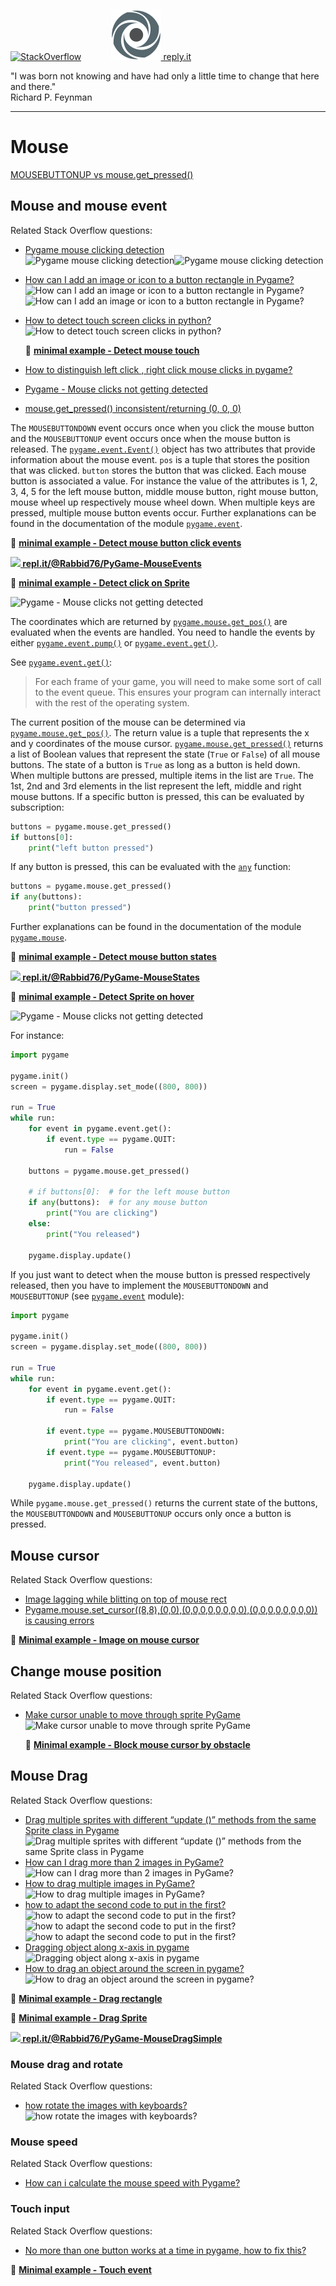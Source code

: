 [![StackOverflow](https://stackexchange.com/users/flair/7322082.png)](https://stackoverflow.com/users/5577765/rabbid76?tab=profile) &nbsp;&nbsp;&nbsp;&nbsp;&nbsp;&nbsp;&nbsp;&nbsp;&nbsp;&nbsp; [![reply.it](../../resource/logo/Repl_it_logo_80.png) reply.it](https://repl.it/repls/folder/PyGame%20Examples)

"I was born not knowing and have had only a little time to change that here and there."  
Richard P. Feynman

---

# Mouse

[MOUSEBUTTONUP vs mouse.get_pressed()](https://stackoverflow.com/questions/65914897/mousebuttonup-vs-mouse-get-pressed/65914980#65914980)

## Mouse and mouse event

Related Stack Overflow questions:

- [Pygame mouse clicking detection](https://stackoverflow.com/questions/10990137/pygame-mouse-clicking-detection/64533684#64533684)  
  ![Pygame mouse clicking detection](https://i.stack.imgur.com/mW6vv.gif)![Pygame mouse clicking detection](https://i.stack.imgur.com/UJVKi.gif)  

- [How can I add an image or icon to a button rectangle in Pygame?](https://stackoverflow.com/questions/64990710/how-can-i-add-an-image-or-icon-to-a-button-rectangle-in-pygame/64990819#64990819)  
  ![How can I add an image or icon to a button rectangle in Pygame?](https://i.stack.imgur.com/24ns9.gif)![How can I add an image or icon to a button rectangle in Pygame?](https://i.stack.imgur.com/UEIde.gif)

- [How to detect touch screen clicks in python?](https://stackoverflow.com/questions/69024021/how-to-detect-touch-screen-clicks-in-python/69032776#69032776)  
  ![How to detect touch screen clicks in python?](https://i.stack.imgur.com/3ENNw.gif)  

  :scroll: **[minimal example - Detect mouse touch](../../examples/minimal_examples/pygame_minimal_mouse_touch.py)**

- [How to distinguish left click , right click mouse clicks in pygame?](https://stackoverflow.com/questions/34287938/how-to-distinguish-left-click-right-click-mouse-clicks-in-pygame)  
- [Pygame - Mouse clicks not getting detected](https://stackoverflow.com/questions/64284668/python-w-pygame-mouse-detection-isnt-working)
- [mouse.get_pressed() inconsistent/returning (0, 0, 0)](https://stackoverflow.com/questions/63970977/mouse-get-pressed-inconsistent-returning-0-0-0/63971125#63971125)  

The `MOUSEBUTTONDOWN` event occurs once when you click the mouse button and the `MOUSEBUTTONUP` event occurs once when the mouse button is released. The [`pygame.event.Event()`](https://www.pygame.org/docs/ref/event.html#pygame.event.Event) object has two attributes that provide information about the mouse event. `pos` is a tuple that stores the position that was clicked. `button` stores the button that was clicked. Each mouse button is associated a value. For instance the value of the attributes is 1, 2, 3, 4, 5 for the left mouse button, middle mouse button, right mouse button, mouse wheel up respectively mouse wheel down. When multiple keys are pressed, multiple mouse button events occur. Further explanations can be found in the documentation of the module [`pygame.event`](https://www.pygame.org/docs/ref/event.html).

:scroll: **[minimal example - Detect mouse button click events](../../examples/minimal_examples/pygame_minimal_mouse_event_1.py)**

**[![](https://i.stack.imgur.com/5jD0C.png) repl.it/@Rabbid76/PyGame-MouseEvents](https://replit.com/@Rabbid76/PyGame-MouseEvents#main.py)**

:scroll: **[minimal example - Detect click on Sprite](../../examples/minimal_examples/pygame_minimal_sprite_mouse_click.py)**

![Pygame - Mouse clicks not getting detected](https://i.stack.imgur.com/mW6vv.gif)

The coordinates which are returned by [`pygame.mouse.get_pos()`](https://www.pygame.org/docs/ref/mouse.html#pygame.mouse.get_pressed) are evaluated when the events are handled. You need to handle the events by either [`pygame.event.pump()`](https://www.pygame.org/docs/ref/event.html#pygame.event.pump) or [`pygame.event.get()`](https://www.pygame.org/docs/ref/event.html#pygame.event.get).

See [`pygame.event.get()`](https://www.pygame.org/docs/ref/event.html#pygame.event.get):

> For each frame of your game, you will need to make some sort of call to the event queue. This ensures your program can internally interact with the rest of the operating system.

The current position of the mouse can be determined via [`pygame.mouse.get_pos()`](https://www.pygame.org/docs/ref/mouse.html#pygame.mouse.get_pos). The return value is a tuple that represents the x and y coordinates of the mouse cursor. [`pygame.mouse.get_pressed()`](https://www.pygame.org/docs/ref/mouse.html#pygame.mouse.get_pressed) returns a list of Boolean values ​​that represent the state (`True` or `False`) of all mouse buttons. The state of a button is `True` as long as a button is held down. When multiple buttons are pressed, multiple items in the list are `True`. The 1st, 2nd and 3rd elements in the list represent the left, middle and right mouse buttons. If a specific button is pressed, this can be evaluated by subscription:

```py
buttons = pygame.mouse.get_pressed()
if buttons[0]:
    print("left button pressed")
```

If any button is pressed, this can be evaluated with the [`any`](https://docs.python.org/3/library/functions.html#any) function:

```py
buttons = pygame.mouse.get_pressed()
if any(buttons):
    print("button pressed")
```

Further explanations can be found in the documentation of the module [`pygame.mouse`](https://www.pygame.org/docs/ref/mouse.html).

:scroll: **[minimal example - Detect mouse button states](../../examples/minimal_examples/pygame_minimal_mouse_states_1.py)**

**[![](https://i.stack.imgur.com/5jD0C.png) repl.it/@Rabbid76/PyGame-MouseStates](https://replit.com/@Rabbid76/PyGame-MouseStates#main.py)**

:scroll: **[minimal example - Detect Sprite on hover](../../examples/minimal_examples/pygame_minimal_sprite_mouse_hover.py)**

![Pygame - Mouse clicks not getting detected](https://i.stack.imgur.com/UJVKi.gif)

For instance:

```py
import pygame

pygame.init()
screen = pygame.display.set_mode((800, 800))

run = True
while run:
    for event in pygame.event.get():
        if event.type == pygame.QUIT:
            run = False
  
    buttons = pygame.mouse.get_pressed()

    # if buttons[0]:  # for the left mouse button
    if any(buttons):  # for any mouse button
        print("You are clicking")
    else:
        print("You released")

    pygame.display.update()
```

If you just want to detect when the mouse button is pressed respectively released, then you have to implement the `MOUSEBUTTONDOWN` and `MOUSEBUTTONUP` (see [`pygame.event`](https://www.pygame.org/docs/ref/event.html) module):

```py
import pygame

pygame.init()
screen = pygame.display.set_mode((800, 800))

run = True
while run:
    for event in pygame.event.get():
        if event.type == pygame.QUIT:
            run = False

        if event.type == pygame.MOUSEBUTTONDOWN:
            print("You are clicking", event.button)
        if event.type == pygame.MOUSEBUTTONUP:
            print("You released", event.button)

    pygame.display.update()
```

While `pygame.mouse.get_pressed()` returns the current state of the buttons, the  `MOUSEBUTTONDOWN` and `MOUSEBUTTONUP` occurs only once a button is pressed.

## Mouse cursor

Related Stack Overflow questions:

- [Image lagging while blitting on top of mouse rect](https://stackoverflow.com/questions/56961186/image-lagging-while-blitting-on-top-of-mouse-rect/56976454#56976454)  
- [Pygame.mouse.set_cursor((8,8),(0,0),(0,0,0,0,0,0,0,0),(0,0,0,0,0,0,0,0)) is causing errors](https://stackoverflow.com/questions/65383098/pygame-mouse-set-cursor8-8-0-0-0-0-0-0-0-0-0-0-0-0-0-0-0-0-0-0-is-caus/65383209#65383209)  

:scroll: **[Minimal example - Image on mouse cursor](../../examples/minimal_examples/pygame_minimal_mouse_cursor_image.py)**

## Change mouse position

Related Stack Overflow questions:

- [Make cursor unable to move through sprite PyGame](https://stackoverflow.com/questions/54509869/make-cursor-unable-to-move-through-sprite-pygame/54511823#54511823)  
  ![Make cursor unable to move through sprite PyGame](https://i.stack.imgur.com/QAJAL.gif)

  :scroll: **[Minimal example - Block mouse cursor by obstacle](../../examples/minimal_examples/pygame_minimal_mouse_cursor_block_by_obstacle.py)**

## Mouse Drag

Related Stack Overflow questions:

- [Drag multiple sprites with different “update ()” methods from the same Sprite class in Pygame](https://stackoverflow.com/questions/64419223/drag-multiple-sprites-with-different-update-methods-from-the-same-sprite-cl/64456959#64456959)  
  ![Drag multiple sprites with different “update ()” methods from the same Sprite class in Pygame](https://i.stack.imgur.com/BaFzb.gif)
- [How can I drag more than 2 images in PyGame?](https://stackoverflow.com/questions/64592440/how-can-i-drag-more-than-2-images-in-pygame/64592600#64592600)  
  ![How can I drag more than 2 images in PyGame?](https://i.stack.imgur.com/Cmxd9.gif)
- [How to drag multiple images in PyGame?](https://stackoverflow.com/questions/64504480/how-to-drag-multiple-images-in-pygame/64504767#64504767)  
  ![How to drag multiple images in PyGame?](https://i.stack.imgur.com/mOnHo.gif)
- [how to adapt the second code to put in the first?](https://stackoverflow.com/questions/64880962/how-to-adapt-the-second-code-to-put-in-the-first/64881500#64881500)  
  ![how to adapt the second code to put in the first?](https://i.stack.imgur.com/f3aOb.gif)  
  ![how to adapt the second code to put in the first?](https://i.stack.imgur.com/ZBvDp.gif)  
  ![how to adapt the second code to put in the first?](https://i.stack.imgur.com/M1k3p.gif)
- [Dragging object along x-axis in pygame](https://stackoverflow.com/questions/61781533/dragging-object-along-x-axis-in-pygame/61781683#61781683)  
  ![Dragging object along x-axis in pygame](https://i.stack.imgur.com/l9IOr.gif)
- [How to drag an object around the screen in pygame?](https://stackoverflow.com/questions/64241742/how-to-drag-an-object-around-the-screen-in-pygame/64249660#64249660)  
  ![How to drag an object around the screen in pygame?](https://i.stack.imgur.com/Qgh20.gif)

:scroll: **[Minimal example - Drag rectangle](../../examples/minimal_examples/pygame_minimal_mouse_drag_rectangle.py)**

:scroll: **[Minimal example - Drag Sprite](../../examples/minimal_examples/pygame_minimal_sprite_mouse_drag.py)**

**[![](https://i.stack.imgur.com/5jD0C.png) repl.it/@Rabbid76/PyGame-MouseDragSimple](https://replit.com/@Rabbid76/PyGame-MouseDragSimple#main.py)**

### Mouse drag and rotate

Related Stack Overflow questions:

- [how rotate the images with keyboards?](https://stackoverflow.com/questions/64862405/how-rotate-the-images-with-keyboards/64862779#64862779)  
  ![how rotate the images with keyboards?](https://i.stack.imgur.com/aUlEe.gif)

### Mouse speed

Related Stack Overflow questions:

- [How can i calculate the mouse speed with Pygame?](https://stackoverflow.com/questions/66662219/how-can-i-calculate-the-mouse-speed-with-pygame/66662396#66662396)

### Touch input

Related Stack Overflow questions:

- [No more than one button works at a time in pygame, how to fix this?](https://stackoverflow.com/questions/69593109/no-more-than-one-button-works-at-a-time-in-pygame-how-to-fix-this/69593913#69593913)

:scroll: **[Minimal example - Touch event](../../examples/minimal_examples/pygame_minimal_touch_event_1.py)**